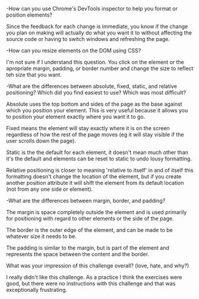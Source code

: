 -How can you use Chrome's DevTools inspector to help you format or position elements?

Since the feedback for each change is immediate, you know if the change you plan on making will actually do what you want it to without affecting the source code or having to switch windows and refreshing the page.


-How can you resize elements on the DOM using CSS?

I'm not sure if I understand this question. You click on the element or the apropriate margin, padding, or border number and change the size to reflect teh size that you want.


-What are the differences between absolute, fixed, static, and relative positioning? Which did you find easiest to use? Which was most difficult?

Absolute uses the top bottom and sides of the page as the base against which you position your element.  This is very useful because it allows you to position your element exactly where you want it to go.

Fixed means the element will stay exactly where it is on the screen regardless of how the rest of the page moves (eg it will stay visible if the user scrolls down the page).

Static is the the default for each element, it doesn't mean much other than it's the default and elements can be reset to static to undo lousy formatting.

Relative positioning is closer to meaning 'relative to itself'  in and of itself this formatting doesn't change the location of the element, but if you create another position attribute it will shift the element from its default location (not from any one side or element).


-What are the differences between margin, border, and padding?

The margin is space completely outside the element and is used primarily for positioning with regard to other elements or the side of the page.

The border is the outer edge of the element, and can be made to be whatever size it needs to be.

The padding is similar to the margin, but is part of the element and represents the space between the content and the border.


What was your impression of this challenge overall? (love, hate, and why?)

I really didn't like this challenge.  As a practice I think the exercises were good, but there were no instructions with this challenge and that was exceptionally frustrating.